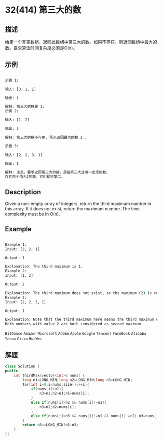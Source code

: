 # 32(414) 第三大的数

## 描述

给定一个非空数组，返回此数组中第三大的数。如果不存在，则返回数组中最大的数。要求算法时间复杂度必须是O(n)。

## 示例

```bash

示例 1:

输入: [3, 2, 1]

输出: 1

解释: 第三大的数是 1.
示例 2:

输入: [1, 2]

输出: 2

解释: 第三大的数不存在, 所以返回最大的数 2 .

示例 3:

输入: [2, 2, 3, 1]

输出: 1

解释: 注意，要求返回第三大的数，是指第三大且唯一出现的数。
存在两个值为2的数，它们都排第二。

``` 

## Description

Given a non-empty array of integers, return the third maximum number in this array. If it does not exist, return the maximum number. The time complexity must be in O(n).

## Example

```bash

Example 1:
Input: [3, 2, 1]

Output: 1

Explanation: The third maximum is 1.
Example 2:
Input: [1, 2]

Output: 2

Explanation: The third maximum does not exist, so the maximum (2) is returned instead.
Example 3:
Input: [2, 2, 3, 1]

Output: 1

Explanation: Note that the third maximum here means the third maximum distinct number.
Both numbers with value 2 are both considered as second maximum.

```


`BitDance` `Amazon` `Microsoft` `Adobe` `Apple` `Google` `Tencent` `FaceBook` `Alibaba` `Yahoo` `Cisco` `HuaWei`

## 解题

```C++
class Solution {
public:
    int thirdMax(vector<int>& nums) {
        long n1=LONG_MIN;long n2=LONG_MIN;long n3=LONG_MIN;
        for(int i=0;i<nums.size();++i){
            if(nums[i]>n1){
                n3=n2;n2=n1;n1=nums[i];
            }
            else if(nums[i]>n2 && nums[i]!=n1){
                n3=n2;n2=nums[i];
            }
            else if(nums[i]>n3 && nums[i]!=n1 && nums[i]!=n2) n3=nums[i];
        }
        return n3==LONG_MIN?n1:n3;
    }
};
```